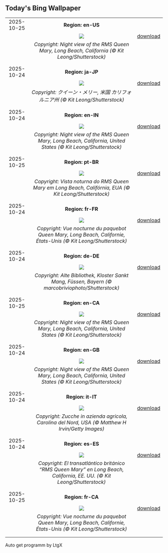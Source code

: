 ## Today's Bing Wallpaper
|      |      |      |
| :----: | :----: | :----: |
|2025-10-25|**Region: en-US**||
||![](https://www.bing.com/th?id=OHR.QueenMary_EN-US3331250680_UHD.jpg&pid=hp&w=1152&h=648&rs=1&c=4)| [download](https://www.bing.com/th?id=OHR.QueenMary_EN-US3331250680_UHD.jpg)|
||*Copyright: Night view of the RMS Queen Mary, Long Beach, California (© Kit Leong/Shutterstock)*
||
|||
|2025-10-24|**Region: ja-JP**||
||![](https://www.bing.com/th?id=OHR.QueenMary_JA-JP3893109028_UHD.jpg&pid=hp&w=1152&h=648&rs=1&c=4)| [download](https://www.bing.com/th?id=OHR.QueenMary_JA-JP3893109028_UHD.jpg)|
||*Copyright: クイーン・メリー, 米国 カリフォルニア州 (© Kit Leong/Shutterstock)*
||
|||
|2025-10-24|**Region: en-IN**||
||![](https://www.bing.com/th?id=OHR.QueenMary_EN-IN6335003575_UHD.jpg&pid=hp&w=1152&h=648&rs=1&c=4)| [download](https://www.bing.com/th?id=OHR.QueenMary_EN-IN6335003575_UHD.jpg)|
||*Copyright: Night view of the RMS Queen Mary, Long Beach, California, United States (© Kit Leong/Shutterstock)*
||
|||
|2025-10-25|**Region: pt-BR**||
||![](https://www.bing.com/th?id=OHR.QueenMary_PT-BR2038443007_UHD.jpg&pid=hp&w=1152&h=648&rs=1&c=4)| [download](https://www.bing.com/th?id=OHR.QueenMary_PT-BR2038443007_UHD.jpg)|
||*Copyright: Vista noturna do RMS Queen Mary em Long Beach, Califórnia, EUA (© Kit Leong/Shutterstock)*
||
|||
|2025-10-24|**Region: fr-FR**||
||![](https://www.bing.com/th?id=OHR.QueenMary_FR-FR8887233581_UHD.jpg&pid=hp&w=1152&h=648&rs=1&c=4)| [download](https://www.bing.com/th?id=OHR.QueenMary_FR-FR8887233581_UHD.jpg)|
||*Copyright: Vue nocturne du paquebot Queen Mary, Long Beach, Californie, États-Unis (© Kit Leong/Shutterstock)*
||
|||
|2025-10-24|**Region: de-DE**||
||![](https://www.bing.com/th?id=OHR.StMangLibrary_DE-DE0881251342_UHD.jpg&pid=hp&w=1152&h=648&rs=1&c=4)| [download](https://www.bing.com/th?id=OHR.StMangLibrary_DE-DE0881251342_UHD.jpg)|
||*Copyright: Alte Bibliothek, Kloster Sankt Mang, Füssen, Bayern (© marcobriviophoto/Shutterstock)*
||
|||
|2025-10-25|**Region: en-CA**||
||![](https://www.bing.com/th?id=OHR.QueenMary_EN-CA8541079316_UHD.jpg&pid=hp&w=1152&h=648&rs=1&c=4)| [download](https://www.bing.com/th?id=OHR.QueenMary_EN-CA8541079316_UHD.jpg)|
||*Copyright: Night view of the RMS Queen Mary, Long Beach, California, United States (© Kit Leong/Shutterstock)*
||
|||
|2025-10-24|**Region: en-GB**||
||![](https://www.bing.com/th?id=OHR.QueenMary_EN-GB3607133063_UHD.jpg&pid=hp&w=1152&h=648&rs=1&c=4)| [download](https://www.bing.com/th?id=OHR.QueenMary_EN-GB3607133063_UHD.jpg)|
||*Copyright: Night view of the RMS Queen Mary, Long Beach, California, United States (© Kit Leong/Shutterstock)*
||
|||
|2025-10-24|**Region: it-IT**||
||![](https://www.bing.com/th?id=OHR.PumpkinFarm_IT-IT9478392413_UHD.jpg&pid=hp&w=1152&h=648&rs=1&c=4)| [download](https://www.bing.com/th?id=OHR.PumpkinFarm_IT-IT9478392413_UHD.jpg)|
||*Copyright: Zucche in azienda agricola, Carolina del Nord, USA (© Matthew H Irvin/Getty Images)*
||
|||
|2025-10-24|**Region: es-ES**||
||![](https://www.bing.com/th?id=OHR.QueenMary_ES-ES3516526290_UHD.jpg&pid=hp&w=1152&h=648&rs=1&c=4)| [download](https://www.bing.com/th?id=OHR.QueenMary_ES-ES3516526290_UHD.jpg)|
||*Copyright: El transatlántico británico “RMS Queen Mary” en Long Beach, California, EE. UU. (© Kit Leong/Shutterstock)*
||
|||
|2025-10-25|**Region: fr-CA**||
||![](https://www.bing.com/th?id=OHR.QueenMary_FR-CA5150794228_UHD.jpg&pid=hp&w=1152&h=648&rs=1&c=4)| [download](https://www.bing.com/th?id=OHR.QueenMary_FR-CA5150794228_UHD.jpg)|
||*Copyright: Vue nocturne du paquebot Queen Mary, Long Beach, Californie, États-Unis (© Kit Leong/Shutterstock)*
||
|||

Auto get programm by LtgX
